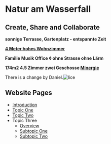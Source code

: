 # **Natur am Wasserfall**

## Create, Share and Collaborate

**sonnige Terrasse, Gartenplatz - entspannte Zeit**

**[4 Meter hohes Wohnzimmer](link:AE52EFBE-9898-43BF-A340-86EB87EC05C7)**

**Familie Musik Office ◊ ohne Strasse ohne Lärm**

**174m2 4.5 Zimmer zwei Geschosse [Minergie](link:3C2EB4FB-7B06-4FFC-B2C7-EB43A4019B33)**

 There is a change by Daniel.![lice](.attachments.5692/lice.gif)

## Website Pages
- [Introduction](introduction.md)
- [Topic One](topic-one.md)
- [Topic Two](topic-two.md)
- Topic Three
    - [Overview](topic-three-overview.md)
    - [Subtopic One](topic-three-subtopic-one.md)
    - [Subtopic Two](topic-three-subtopic-two.md)
